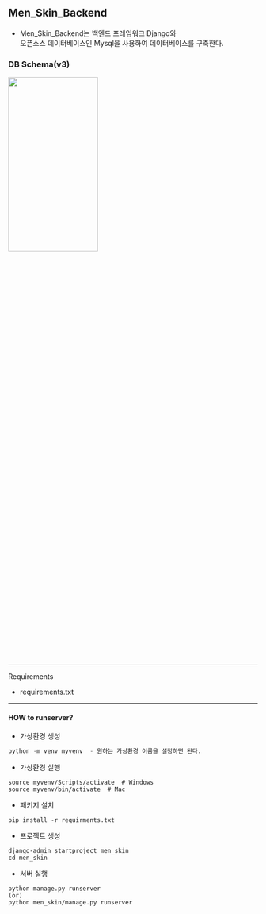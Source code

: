 ## Men_Skin_Backend
- Men_Skin_Backend는 백엔드 프레임워크 Django와 <br>
  오픈소스 데이터베이스인 Mysql을 사용하여 데이터베이스를 구축한다.

### DB Schema(v3)
<img src= "https://user-images.githubusercontent.com/79985009/127145832-32347d1e-4d01-4dfa-abdb-1f4e67c4eaa0.png" width="60%" height="30%">

---
Requirements
- requirements.txt
---
#### HOW to runserver?
- 가상환경 생성
```python
python -m venv myvenv  - 원하는 가상환경 이름을 설정하면 된다.
```

- 가상환경 실행
```shell
source myvenv/Scripts/activate  # Windows
source myvenv/bin/activate  # Mac
```

- 패키지 설치
~~~
pip install -r requirments.txt
~~~

- 프로젝트 생성
~~~
django-admin startproject men_skin
cd men_skin
~~~

- 서버 실행
~~~
python manage.py runserver
(or)
python men_skin/manage.py runserver
~~~



